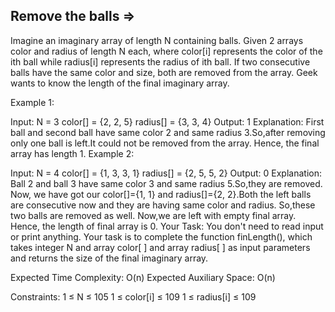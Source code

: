 Remove the balls  =>
----------------


Imagine an imaginary array of length N containing balls. Given 2 arrays color and radius of length N each, where color[i] represents the color of the ith ball while radius[i] represents the radius of ith ball. If two consecutive balls have the same color and size, both are removed from the array. Geek wants to know the length of the final imaginary array.

Example 1:

Input:
N = 3
color[] = {2, 2, 5}
radius[] = {3, 3, 4}
Output: 
1
Explanation: 
First ball and second ball have same color 2 and 
same radius 3.So,after removing only one ball 
is left.It could not be removed from the array. 
Hence, the final array has length 1.
Example 2:

Input:
N = 4
color[] = {1, 3, 3, 1}
radius[] = {2, 5, 5, 2}
Output:
0
Explanation:
Ball 2 and ball 3 have same color 3 and same radius
5.So,they are removed. Now, we have got our
color[]={1, 1} and radius[]={2, 2}.Both the left
balls are consecutive now and they are having
same color and radius. So,these two balls are
removed as well. Now,we are left with empty
final array. Hence, the length of final array is 0.
Your Task: 
You don't need to read input or print anything. Your task is to complete the function finLength(), which takes integer N and array color[ ] and array radius[ ] as input parameters and returns the size of the final imaginary array.

Expected Time Complexity: O(n)
Expected Auxiliary Space: O(n)

Constraints:
1 ≤ N ≤ 105
1 ≤ color[i] ≤ 109
1 ≤ radius[i] ≤ 109    
